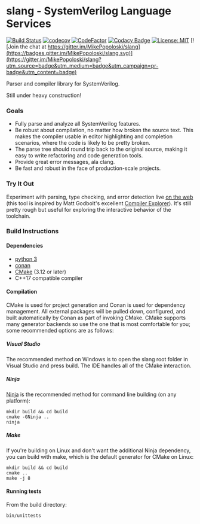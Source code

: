 slang - SystemVerilog Language Services
=======================================
[![Build Status](https://dev.azure.com/mike0815/slang/_apis/build/status/MikePopoloski.slang?branchName=master)](https://dev.azure.com/mike0815/slang/_build/latest?definitionId=1&branchName=master)
[![codecov](https://codecov.io/gh/MikePopoloski/slang/branch/master/graph/badge.svg)](https://codecov.io/gh/MikePopoloski/slang)
[![CodeFactor](https://www.codefactor.io/repository/github/mikepopoloski/slang/badge)](https://www.codefactor.io/repository/github/mikepopoloski/slang)
[![Codacy Badge](https://api.codacy.com/project/badge/Grade/871ccaa66efd4a9c9e109f44106bf498)](https://www.codacy.com/app/MikePopoloski/slang?utm_source=github.com&amp;utm_medium=referral&amp;utm_content=MikePopoloski/slang&amp;utm_campaign=Badge_Grade)
[![License: MIT](https://img.shields.io/badge/License-MIT-yellow.svg)](https://github.com/MikePopoloski/slang/blob/master/LICENSE)
[![Join the chat at https://gitter.im/MikePopoloski/slang](https://badges.gitter.im/MikePopoloski/slang.svg)](https://gitter.im/MikePopoloski/slang?utm_source=badge&utm_medium=badge&utm_campaign=pr-badge&utm_content=badge)

Parser and compiler library for SystemVerilog.

Still under heavy construction!

### Goals
* Fully parse and analyze all SystemVerilog features.
* Be robust about compilation, no matter how broken the source text. This makes the compiler usable in editor highlighting and completion scenarios, where the code is likely to be pretty broken.
* The parse tree should round trip back to the original source, making it easy to write refactoring and code generation tools.
* Provide great error messages, ala clang.
* Be fast and robust in the face of production-scale projects.

### Try It Out
Experiment with parsing, type checking, and error detection live [on the web](http://sv-lang.com/explore/) (this tool is inspired by Matt Godbolt's excellent [Compiler Explorer](https://godbolt.org/)). It's still pretty rough but useful for exploring the interactive behavior of the toolchain.

### Build Instructions

#### Dependencies
- [python 3](https://www.python.org/)
- [conan](https://conan.io/)
- [CMake](https://cmake.org/) (3.12 or later)
- C++17 compatible compiler

#### Compilation
CMake is used for project generation and Conan is used for dependency management. All external packages will be pulled down, configured, and built automatically by Conan as part of invoking CMake. CMake supports many generator backends so use the one that is most comfortable for you; some recommended options are as follows:

##### Visual Studio
The recommended method on Windows is to open the slang root folder in Visual Studio and press build. The IDE handles all of the CMake interaction.

##### Ninja
[Ninja](https://ninja-build.org/) is the recommended method for command line building (on any platform):
```
mkdir build && cd build
cmake -GNinja ..
ninja
```

##### Make
If you're building on Linux and don't want the additional Ninja dependency, you can build with make, which is the default generator for CMake on Linux:
```
mkdir build && cd build
cmake ..
make -j 8
```

#### Running tests
From the build directory:
```
bin/unittests
```
